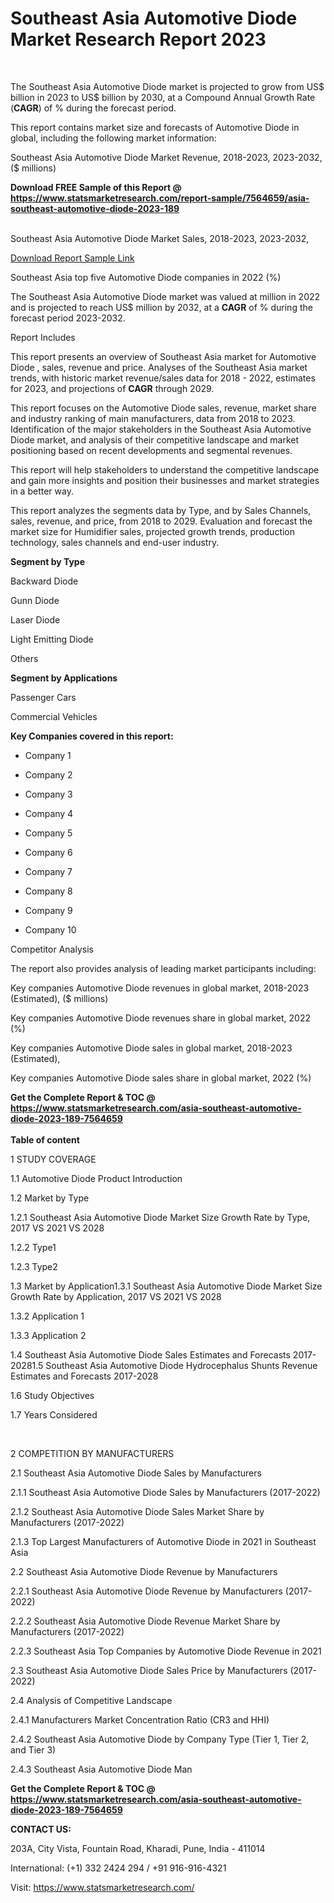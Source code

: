 <h1>Southeast Asia Automotive Diode Market Research Report 2023</h1><br/><p>The Southeast Asia Automotive Diode market is projected to grow from US$ billion in 2023 to US$ billion by 2030, at a Compound Annual Growth Rate (<strong>CAGR</strong>) of % during the forecast period.</p><p>
 
 This report contains market size and forecasts of Automotive Diode in global, including the following market information:</p><p>
 
 Southeast Asia Automotive Diode Market Revenue, 2018-2023, 2023-2032, ($ millions)</p><div><b>Download FREE Sample of this Report @ <a href="https://www.statsmarketresearch.com/download-free-sample/7564659/asia-southeast-automotive-diode-2023-189">https://www.statsmarketresearch.com/report-sample/7564659/asia-southeast-automotive-diode-2023-189</a></b></div><br><p>
 
 Southeast Asia Automotive Diode Market Sales, 2018-2023, 2023-2032,</p><p><a href="https://www.statsmarketresearch.com/download-free-sample/7564659/asia-southeast-automotive-diode-2023-189">Download Report Sample Link</a></p><p>
 
 Southeast Asia top five Automotive Diode companies in 2022 (%)</p><p>
 
 The Southeast Asia Automotive Diode market was valued at million in 2022 and is projected to reach US$ million by 2032, at a <strong>CAGR</strong> of % during the forecast period 2023-2032.</p><p>
 
 Report Includes</p><p>
 
 This report presents an overview of Southeast Asia market for Automotive Diode , sales, revenue and price. Analyses of the Southeast Asia market trends, with historic market revenue/sales data for 2018 - 2022, estimates for 2023, and projections of <strong>CAGR</strong> through 2029.</p><p>
 
 This report focuses on the Automotive Diode sales, revenue, market share and industry ranking of main manufacturers, data from 2018 to 2023. Identification of the major stakeholders in the Southeast Asia Automotive Diode market, and analysis of their competitive landscape and market positioning based on recent developments and segmental revenues.</p><p>
 
 This report will help stakeholders to understand the competitive landscape and gain more insights and position their businesses and market strategies in a better way.</p><p>
 
 This report analyzes the segments data by Type, and by Sales Channels, sales, revenue, and price, from 2018 to 2029. Evaluation and forecast the market size for Humidifier sales, projected growth trends, production technology, sales channels and end-user industry.</p><p>
 
  <strong>Segment by Type</strong></p><p>
 
 Backward Diode</p><p>Gunn Diode</p><p>Laser Diode</p><p>Light Emitting Diode</p><p>Others</p><p>
 
 <strong> Segment <strong><strong>by Applications</strong></strong></strong></p><p>
 
 Passenger Cars</p><p>Commercial Vehicles</p><p><strong>Key Companies covered in this report:</strong></p><p>
 
 </p><ul><p></p><li>Company 1</li><p></p><li>Company 2</li><p></p><li>Company 3</li><p></p><li>Company 4</li><p></p><li>Company 5</li><p></p><li>Company 6</li><p></p><li>Company 7</li><p></p><li>Company 8</li><p></p><li>Company 9</li><p></p><li>Company 10</li><p></p></ul><p>Competitor Analysis</p><p>
 
 The report also provides analysis of leading market participants including:</p><p>
 
 Key companies Automotive Diode revenues in global market, 2018-2023 (Estimated), ($ millions)</p><p>
 
 Key companies Automotive Diode revenues share in global market, 2022 (%)</p><p>
 
 Key companies Automotive Diode sales in global market, 2018-2023 (Estimated),</p><p>
 
 Key companies Automotive Diode sales share in global market, 2022 (%)</p><div><b>Get the Complete Report & TOC @ <a href="https://www.statsmarketresearch.com/asia-southeast-automotive-diode-2023-189-7564659">https://www.statsmarketresearch.com/asia-southeast-automotive-diode-2023-189-7564659</a></b></div><br><b>Table of content</b><p>1 STUDY COVERAGE<br />
 
 1.1 Automotive Diode Product Introduction<br />
 
 1.2 Market by Type<br />
 
 1.2.1 Southeast Asia Automotive Diode Market Size Growth Rate by Type, 2017 VS 2021 VS 2028<br />
 
 1.2.2 Type1<br />
 
 1.2.3 Type2<br />
 
 1.3 Market by Application1.3.1 Southeast Asia Automotive Diode Market Size Growth Rate by Application, 2017 VS 2021 VS 2028<br />
 
 1.3.2 Application 1<br />
 
 1.3.3 Application 2<br />
 
 1.4 Southeast Asia Automotive Diode Sales Estimates and Forecasts 2017-20281.5 Southeast Asia Automotive Diode Hydrocephalus Shunts Revenue Estimates and Forecasts 2017-2028<br />
 
 1.6 Study Objectives<br />
 
 1.7 Years Considered<br />
 
 <br />
 
 2 COMPETITION BY MANUFACTURERS<br />
 
 2.1 Southeast Asia Automotive Diode Sales by Manufacturers<br />
 
 2.1.1 Southeast Asia Automotive Diode Sales by Manufacturers (2017-2022)<br />
 
 2.1.2 Southeast Asia Automotive Diode Sales Market Share by Manufacturers (2017-2022)<br />
 
 2.1.3 Top Largest Manufacturers of Automotive Diode in 2021 in Southeast Asia<br />
 
 2.2 Southeast Asia Automotive Diode Revenue by Manufacturers<br />
 
 2.2.1 Southeast Asia Automotive Diode Revenue by Manufacturers (2017-2022)<br />
 
 2.2.2 Southeast Asia Automotive Diode Revenue Market Share by Manufacturers (2017-2022)<br />
 
 2.2.3 Southeast Asia Top Companies by Automotive Diode Revenue in 2021<br />
 
 2.3 Southeast Asia Automotive Diode Sales Price by Manufacturers (2017-2022)<br />
 
 2.4 Analysis of Competitive Landscape<br />
 
 2.4.1 Manufacturers Market Concentration Ratio (CR3 and HHI)<br />
 
 2.4.2 Southeast Asia Automotive Diode by Company Type (Tier 1, Tier 2, and Tier 3)<br />
 
 2.4.3 Southeast Asia Automotive Diode Man<br><div><b>Get the Complete Report & TOC @ <a href="https://www.statsmarketresearch.com/asia-southeast-automotive-diode-2023-189-7564659">https://www.statsmarketresearch.com/asia-southeast-automotive-diode-2023-189-7564659</a></b></div></p>
 
 <b>CONTACT US:</b><br>
 
 203A, City Vista, Fountain Road, Kharadi, Pune, India - 411014 <br>
 
 International: (+1) 332 2424 294 / +91 916-916-4321<br>
 
 Visit: <a href="https://www.statsmarketresearch.com/">https://www.statsmarketresearch.com/</a>
 
 <br>